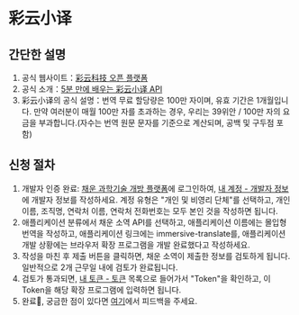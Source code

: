 # 彩云小译

## 간단한 설명

1. 공식 웹사이트：[彩云科技 오픈 플랫폼](https://dashboard.caiyunapp.com/)
2. 공식 소개：[5분 만에 배우는 彩云小译 API](https://docs.caiyunapp.com/blog/2018/09/03/lingocloud-api/)
3. 彩云小译의 공식 설명：번역 무료 할당량은 100만 자이며, 유효 기간은 1개월입니다. 만약 여러분이 매월 100만 자를 초과하는 경우, 우리는 39위안 / 100만 자의 요금을 부과합니다.(자수는 번역 원문 문자를 기준으로 계산되며, 공백 및 구두점 포함)

## 신청 절차

1. 개발자 인증 완료: [채운 과학기술 개방 플랫폼](https://dashboard.caiyunapp.com/)에 로그인하여, [내 계정 - 개발자 정보](https://dashboard.caiyunapp.com/user/user/info/)에 개발자 정보를 작성하세요. 계정 유형은 "개인 및 비영리 단체"를 선택하고, 개인 이름, 조직명, 연락처 이름, 연락처 전화번호는 모두 본인 것을 작성하면 됩니다.
2. 애플리케이션 분류에서 채운 소역 API를 선택하고, 애플리케이션 이름에는 몰입형 번역을 작성하고, 애플리케이션 링크에는 immersive-translate를, 애플리케이션 개발 상황에는 브라우저 확장 프로그램을 개발 완료했다고 작성하세요.
3. 작성을 마친 후 제출 버튼을 클릭하면, 채운 소역이 제출한 정보를 검토하게 됩니다. 일반적으로 2개 근무일 내에 검토가 완료됩니다.
4. 검토가 통과되면, [내 토큰 - 토큰](https://dashboard.caiyunapp.com/v1/token/) 목록으로 들어가서 "Token"을 확인하고, 이 Token을 해당 확장 프로그램에 입력하면 됩니다.
5. 완료🎉, 궁금한 점이 있다면 [여기](https://github.com/immersive-translate/immersive-translate/issues/137)에서 피드백을 주세요.

